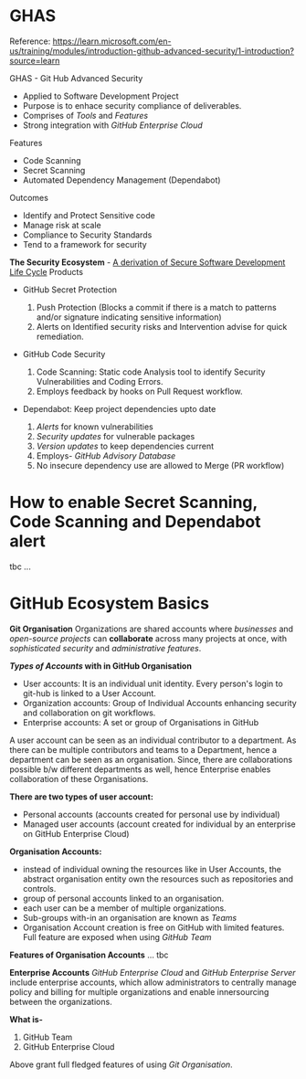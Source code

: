 # GHAS
Reference: https://learn.microsoft.com/en-us/training/modules/introduction-github-advanced-security/1-introduction?source=learn

GHAS - Git Hub Advanced Security

- Applied to Software Development Project
- Purpose is to enhace security compliance of deliverables.
- Comprises of _Tools_ and _Features_
- Strong integration with _GitHub Enterprise Cloud_

Features
- Code Scanning
- Secret Scanning
- Automated Dependency Management (Dependabot)

Outcomes
- Identify and Protect Sensitive code
- Manage risk at scale
- Compliance to Security Standards
- Tend to a framework for security

**The Security Ecosystem** - <u>A derivation of Secure Software Development Life Cycle</u>
Products
- GitHub Secret Protection
  1. Push Protection (Blocks a commit if there is a match to patterns and/or signature indicating sensitive information)
  2. Alerts on Identified security risks and Intervention advise for quick remediation.
     
- GitHub Code Security
  1. Code Scanning: Static code Analysis tool to identify Security Vulnerabilities and Coding Errors.
  2. Employs feedback by hooks on Pull Request workflow.
     
- Dependabot: Keep project dependencies upto date
  1. _Alerts_ for known vulnerabilities
  2. _Security updates_ for vulnerable packages
  3. _Version updates_ to keep dependencies current
  4. Employs- _GitHub Advisory Database_
  5. No insecure dependency use are allowed to Merge (PR workflow)

# How to enable Secret Scanning, Code Scanning and Dependabot alert   

tbc ...

# GitHub Ecosystem Basics
**Git Organisation**
Organizations are shared accounts where _businesses_ and _open-source projects_ can **collaborate** across many projects at once, with _sophisticated security_ and _administrative features_.

**_Types of Accounts_ with in GitHub Organisation**
- User accounts: It is an individual unit identity. Every person's login to git-hub is linked to a User Account.
- Organization accounts: Group of Individual Accounts enhancing security and collaboration on git workflows.
- Enterprise accounts: A set or group of Organisations in GitHub

A user account can be seen as an individual contributor to a department. 
As there can be multiple contributors and teams to a Department, hence a department can be seen as an organisation.
Since, there are collaborations possible b/w different departments as well, hence Enterprise enables collaboration of these Organisations.

**There are two types of user account:**
- Personal accounts (accounts created for personal use by individual)
- Managed user accounts (account created for individual by an enterprise on GitHub Enterprise Cloud)

**Organisation Accounts:**
- instead of individual owning the resources like in User Accounts, the abstract organisation entity own the resources such as repositories and controls.
- group of personal accounts linked to an organisation.
- each user can be a member of multiple organizations.
- Sub-groups with-in an organisation are known as _Teams_
- Organisation Account creation is free on GitHub with limited features. Full feature are exposed when using _GitHub Team_

**Features of Organisation Accounts**
... tbc

**Enterprise Accounts**
_GitHub Enterprise Cloud_ and _GitHub Enterprise Server_ include enterprise accounts, which allow administrators to centrally manage policy and billing for multiple organizations and enable innersourcing between the organizations.

**What is-**
1. GitHub Team 
2. GitHub Enterprise Cloud

Above grant full fledged features of using _Git Organisation_. 
